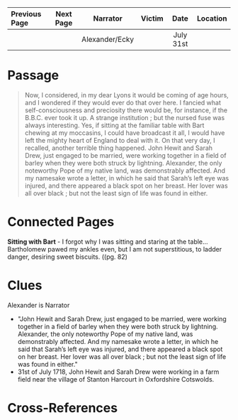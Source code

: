 | Previous Page | Next Page |    Narrator    | Victim  |   Date    | Location  |
|:--------------|:---------:|:--------------:|:-------:|:---------:|:---------:|
|               |           | Alexander/Ecky |         | July 31st |           |

# Passage
>Now, I considered, in my dear Lyons it would be coming of age hours, and I wondered if they would ever do that over here. I fancied what self-consciousness and preciosity there would be, for instance, if the B.B.C. ever took it up. A strange institution ; but the nursed fuse was always interesting. Yes, if sitting at the familiar table with Bart chewing at my moccasins, I could have broadcast it all, I would have left the mighty heart of England to deal with it. On that very day, I recalled, another terrible thing happened. John Hewit and Sarah Drew, just engaged to be married, were working together in a field of barley when they were both struck by lightning. Alexander, the only noteworthy Pope of my native land, was demonstrably affected. And my namesake wrote a letter, in which he said that Sarah’s left eye was injured, and there appeared a black spot on her breast. Her lover was all over black ; but not the least sign of life was found in either. 

# Connected Pages
**Sitting with Bart** - I forgot why I was sitting and staring at the table... Bartholomew pawed my ankles even, but I am not superstitious, to ladder danger, desiring sweet biscuits. ((pg. 82)

# Clues
Alexander is Narrator
* "John Hewit and Sarah Drew, just engaged to be married, were working together in a field of barley when they were both struck by lightning. Alexander, the only noteworthy Pope of my native land, was demonstrably affected. And my namesake wrote a letter, in which he said that Sarah’s left eye was injured, and there appeared a black spot on her breast. Her lover was all over black ; but not the least sign of life was found in either."
* 31st of July 1718, John Hewit and Sarah Drew were working in a farm field near the village of Stanton Harcourt in Oxfordshire Cotswolds.

# Cross-References
